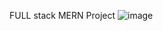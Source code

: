 FULL stack MERN Project
![image](https://user-images.githubusercontent.com/89553844/159133474-1e836b3a-9275-47f9-9058-645a904fbb6b.png)
